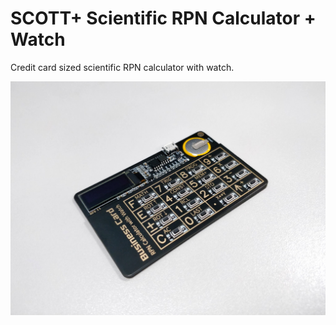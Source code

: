 # SCOTT+ Scientific RPN Calculator + Watch

Credit card sized scientific RPN calculator with watch.

![Photo](/hardware/tiny-rpn-calculator.jpg)
